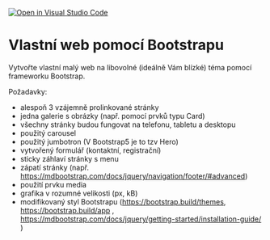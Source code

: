 [![Open in Visual Studio Code](https://classroom.github.com/assets/open-in-vscode-f059dc9a6f8d3a56e377f745f24479a46679e63a5d9fe6f495e02850cd0d8118.svg)](https://classroom.github.com/online_ide?assignment_repo_id=7124830&assignment_repo_type=AssignmentRepo)
# Vlastní web pomocí Bootstrapu

Vytvořte vlastní malý web na libovolné (ideálně Vám blízké) téma pomocí frameworku Bootstrap.

Požadavky:

* alespoň 3 vzájemně prolinkované stránky
* jedna galerie s obrázky (např. pomocí prvků typu Card)
* všechny stránky budou fungovat na telefonu, tabletu a desktopu
* použitý carousel
* použitý jumbotron (V Bootstrap5 je to tzv Hero)
* vytvořený formulář (kontaktní, registrační)
* sticky záhlaví stránky s menu
* zápatí stránky (např. https://mdbootstrap.com/docs/jquery/navigation/footer/#advanced)
* použití prvku media
* grafika v rozumné velikosti (px, kB)
* modifikovaný styl Bootstrapu (https://bootstrap.build/themes, https://bootstrap.build/app , https://mdbootstrap.com/docs/jquery/getting-started/installation-guide/ )
